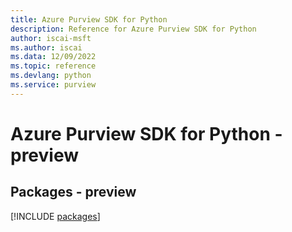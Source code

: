 ```yaml
---
title: Azure Purview SDK for Python
description: Reference for Azure Purview SDK for Python
author: iscai-msft
ms.author: iscai
ms.data: 12/09/2022
ms.topic: reference
ms.devlang: python
ms.service: purview
---
```

# Azure Purview SDK for Python - preview
## Packages - preview
[!INCLUDE [packages](purview-index.md)]